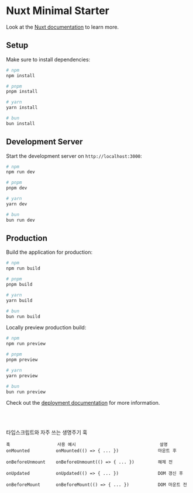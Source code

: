 # Nuxt Minimal Starter

Look at the [Nuxt documentation](https://nuxt.com/docs/getting-started/introduction) to learn more.

## Setup

Make sure to install dependencies:

```bash
# npm
npm install

# pnpm
pnpm install

# yarn
yarn install

# bun
bun install
```

## Development Server

Start the development server on `http://localhost:3000`:

```bash
# npm
npm run dev

# pnpm
pnpm dev

# yarn
yarn dev

# bun
bun run dev
```

## Production

Build the application for production:

```bash
# npm
npm run build

# pnpm
pnpm build

# yarn
yarn build

# bun
bun run build
```

Locally preview production build:

```bash
# npm
npm run preview

# pnpm
pnpm preview

# yarn
yarn preview

# bun
bun run preview
```

Check out the [deployment documentation](https://nuxt.com/docs/getting-started/deployment) for more information.

<br/><br/>

타입스크립트와 자주 쓰는 생명주기 훅
```
훅                  사용 예시                                설명
onMounted          onMounted(() => { ... })               마운트 후

onBeforeUnmount    onBeforeUnmount(() => { ... })         해제 전

onUpdated          onUpdated(() => { ... })               DOM 갱신 후

onBeforeMount      onBeforeMount(() => { ... })           DOM 마운트 전

```
